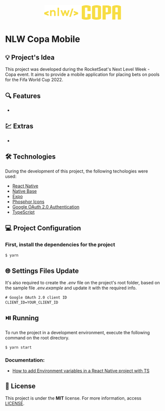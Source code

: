 <h1 align="center"><img alt="NLW Copa Mobile" title="NLW Copa Mobile" src=".github/logo.svg" width="250" /></h1>

# NLW Copa Mobile

## 💡 Project's Idea

This project was developed during the RocketSeat's Next Level Week - Copa event. It aims to provide a mobile application for placing bets on pools for the Fifa World Cup 2022.

## 🔍 Features

* 

<!-- <p align="center"><img src=".github/sample.gif" alt="sample" /></p> -->

## 💹 Extras

* 

## 🛠 Technologies

During the development of this project, the following techologies were used:

- [React Native](https://reactnative.dev/)
- [Native Base](https://nativebase.io/)
- [Expo](https://expo.dev/)
- [Phosphor Icons](https://phosphoricons.com/)
- [Google OAuth 2.0 Authentication](https://docs.expo.dev/guides/authentication/#google)
- [TypeScript](https://www.typescriptlang.org/)

## 💻 Project Configuration

### First, install the dependencies for the project

```bash
$ yarn
```

## 🌐 Settings Files Update

It's also required to create the *.env* file on the project's root folder, based on the sample file *.env.example* and update it with the required info.

```
# Google OAuth 2.0 client ID
CLIENT_ID=YOUR_CLIENT_ID
```

## ⏯️ Running

To run the project in a development environment, execute the following command on the root directory.

```bash
$ yarn start
```

### Documentation:
* [How to add Environment variables in a React Native project with TS](https://dev.to/bhatvikrant/how-to-add-environment-variables-in-a-react-native-project-with-ts-2ne5)

## 📄 License

This project is under the **MIT** license. For more information, access [LICENSE](./LICENSE).
